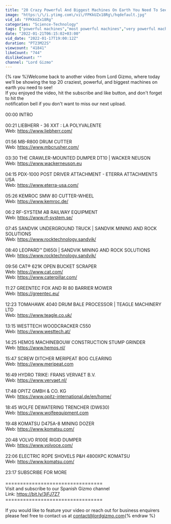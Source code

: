 ```yaml
---
title: "20 Crazy Powerful And Biggest Machines On Earth You Need To See"
image: "https:\/\/i.ytimg.com\/vi\/FPKkUZx18Rg\/hqdefault.jpg"
vid_id: "FPKkUZx18Rg"
categories: "Science-Technology"
tags: ["powerful machines","most powerful machines","very powerful machines"]
date: "2022-01-21T06:15:02+03:00"
vid_date: "2022-01-17T19:00:12Z"
duration: "PT23M22S"
viewcount: "41841"
likeCount: "744"
dislikeCount: ""
channel: "Lord Gizmo"
---
```

{% raw %}Welcome back to another video from Lord Gizmo, where today we’ll be showing the top 20 craziest, powerful, and biggest machines on earth you need to see!<br />If you enjoyed the video, hit the subscribe and like button, and don't forget to hit the <br />notification bell if you don't want to miss our next upload.<br /><br />00:00 INTRO<br /><br />00:21 LIEBHERR - 36 XXT : LA POLYVALENTE<br />Web: <a rel="nofollow" target="blank" href="https://www.liebherr.com/">https://www.liebherr.com/</a> <br /><br />01:56 MB-R800 DRUM CUTTER<br />Web: <a rel="nofollow" target="blank" href="https://www.mbcrusher.com/">https://www.mbcrusher.com/</a> <br /><br />03:30 THE CRAWLER-MOUNTED DUMPER DT10 | WACKER NEUSON<br />Web: <a rel="nofollow" target="blank" href="https://www.wackerneuson.eu">https://www.wackerneuson.eu</a> <br /><br />04:15 PDX-1000 POST DRIVER ATTACHMENT - ETERRA ATTACHMENTS USA<br />Web: <a rel="nofollow" target="blank" href="https://www.eterra-usa.com/">https://www.eterra-usa.com/</a><br /><br />05:26 KEMROC SMW 80 CUTTER-WHEEL<br />Web: <a rel="nofollow" target="blank" href="https://www.kemroc.de/">https://www.kemroc.de/</a> <br /><br />06:2 RF-SYSTEM AB RAILWAY EQUIPMENT <br />Web: <a rel="nofollow" target="blank" href="https://www.rf-system.se/">https://www.rf-system.se/</a> <br /><br />07:45 SANDVIK UNDERGROUND TRUCK | SANDVIK MINING AND ROCK SOLUTIONS<br />Web: <a rel="nofollow" target="blank" href="https://www.rocktechnology.sandvik/">https://www.rocktechnology.sandvik/</a> <br /><br />08:40 LEOPARD™ DI650i | SANDVIK MINING AND ROCK SOLUTIONS<br />Web: <a rel="nofollow" target="blank" href="https://www.rocktechnology.sandvik/">https://www.rocktechnology.sandvik/</a> <br /><br />09:56 CAT® 621K OPEN BUCKET SCRAPER<br />Web: <a rel="nofollow" target="blank" href="https://www.cat.com/">https://www.cat.com/</a> <br />Web: <a rel="nofollow" target="blank" href="https://www.caterpillar.com/">https://www.caterpillar.com/</a><br /><br />11:27 GREENTEC FOX AND RI 80 BARRIER MOWER  <br />Web: <a rel="nofollow" target="blank" href="https://greentec.eu/">https://greentec.eu/</a> <br /><br />12:23 TOMAHAWK 4040 DRUM BALE PROCESSOR | TEAGLE MACHINERY LTD<br />Web: <a rel="nofollow" target="blank" href="https://www.teagle.co.uk/">https://www.teagle.co.uk/</a> <br /><br />13:15 WESTTECH WOODCRACKER C550<br />Web: <a rel="nofollow" target="blank" href="https://www.westtech.at/">https://www.westtech.at/</a> <br /><br />14:25 HEMOS MACHINEBOUW CONSTRUCTION STUMP GRINDER <br />Web: <a rel="nofollow" target="blank" href="https://www.hemos.nl/">https://www.hemos.nl/</a> <br /><br />15:47 SCREW DITCHER MERIPEAT BOG CLEARING <br />Web: <a rel="nofollow" target="blank" href="https://www.meripeat.com">https://www.meripeat.com</a><br /><br />16:49 HYDRO TRIKE: FRANS VERVAET B.V.<br />Web: <a rel="nofollow" target="blank" href="https://www.vervaet.nl/">https://www.vervaet.nl/</a><br /><br />17:48 OPITZ GMBH &amp; CO. KG <br />Web: <a rel="nofollow" target="blank" href="https://www.opitz-international.de/en/home/">https://www.opitz-international.de/en/home/</a><br /><br />18:45 WOLFE DEWATERING TRENCHER (DW630)<br />Web: <a rel="nofollow" target="blank" href="https://www.wolfeequipment.com">https://www.wolfeequipment.com</a> <br /><br />19:48 KOMATSU D475A-8 MINING DOZER<br />Web: <a rel="nofollow" target="blank" href="https://www.komatsu.com/">https://www.komatsu.com/</a> <br /><br />20:48 VOLVO R100E RIGID DUMPER<br />Web: <a rel="nofollow" target="blank" href="https://www.volvoce.com/">https://www.volvoce.com/</a> <br /><br />22:06 ELECTRIC ROPE SHOVELS P&amp;H 4800XPC KOMATSU <br />Web: <a rel="nofollow" target="blank" href="https://www.komatsu.com/">https://www.komatsu.com/</a> <br /><br />23:17 SUBSCRIBE FOR MORE<br /><br />=================================<br />Visit and subscribe to our Spanish Gizmo channel<br />Link: <a rel="nofollow" target="blank" href="https://bit.ly/3jFJ7Z7">https://bit.ly/3jFJ7Z7</a><br />=================================<br /><br />If you would like to feature your video or reach out for business enquirers please feel free to contact us at contact@lordgizmo.com{% endraw %}
